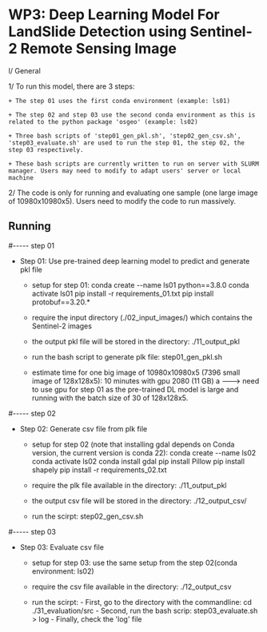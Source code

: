 # WP3: Deep Learning Model For LandSlide Detection using Sentinel-2 Remote Sensing Image

I/ General

1/ To run this model, there are 3 steps:

    + The step 01 uses the first conda environment (example: ls01)
    
    + The step 02 and step 03 use the second conda environment as this is related to the python package 'osgeo' (example: ls02)
    
    + Three bash scripts of 'step01_gen_pkl.sh', 'step02_gen_csv.sh', 'step03_evaluate.sh' are used to run the step 01, the step 02, the step 03 respectively.
    
    + These bash scripts are currently written to run on server with SLURM manager. Users may need to modify to adapt users' server or local machine


2/ The code is only for running and evaluating one sample (one large image of 10980x10980x5). Users need to modify the code to run massively.


## Running ## 
#----- step 01
+ Step 01: Use pre-trained deep learning model to predict and generate pkl file
  - setup for step 01:
     conda create --name ls01 python==3.8.0
     conda activate ls01
     pip install -r requirements_01.txt
     pip install protobuf==3.20.*

  - require the input directory (./02_input_images/) which contains the Sentinel-2 images

  - the output pkl file will be stored in the directory:  ./11_output_pkl

  - run the bash script to generate plk file:  step01_gen_pkl.sh

  - estimate time for one big image of 10980x10980x5 (7396 small image of 128x128x5): 10 minutes with gpu 2080 (11 GB) a
    ---> need to use gpu for step 01 as the pre-trained DL model is large and running with the batch size of 30 of 128x128x5.

#----- step 02
+ Step 02: Generate csv file from plk file
  - setup for step 02 (note that installing gdal depends on Conda version, the current version is conda 22):
     conda create --name ls02
     conda activate ls02
     conda install gdal
     pip install Pillow
     pip install shapely
     pip install -r requirements_02.txt


  - require the plk file available in the directory: ./11_output_pkl

  - the output csv file will be stored in the directory: ./12_output_csv/

  - run the scirpt: step02_gen_csv.sh

#----- step 03
+ Step 03: Evaluate csv file
  - setup for step 03: use the same setup from the step 02(conda environment: ls02)

  - require the csv file available in the directory: ./12_output_csv

  - run the scirpt:
        - First, go to the directory with the commandline: cd ./31_evaluation/src
        - Second, run the bash scrip:  step03_evaluate.sh  > log
        - Finally, check the 'log' file


